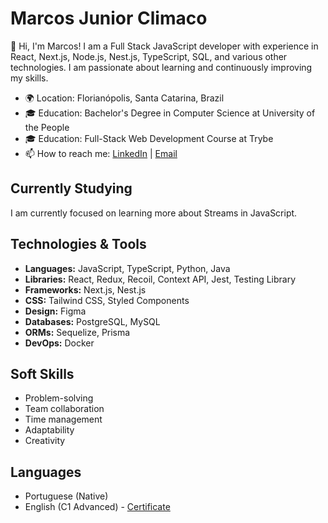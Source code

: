 # Marcos Junior Climaco

👋 Hi, I'm Marcos! I am a Full Stack JavaScript developer with experience in React, Next.js, Node.js, Nest.js, TypeScript, SQL, and various other technologies. I am passionate about learning and continuously improving my skills.

- 🌍 Location: Florianópolis, Santa Catarina, Brazil
- 🎓 Education: Bachelor's Degree in Computer Science at University of the People
- 🎓 Education: Full-Stack Web Development Course at Trybe
- 📫 How to reach me: [LinkedIn](https://www.linkedin.com/in/markoclimako/) | [Email](mailto:mkclimako@gmail.com)

## Currently Studying
I am currently focused on learning more about Streams in JavaScript.

## Technologies & Tools
- **Languages:** JavaScript, TypeScript, Python, Java
- **Libraries:** React, Redux, Recoil, Context API, Jest, Testing Library
- **Frameworks:** Next.js, Nest.js
- **CSS:** Tailwind CSS, Styled Components
- **Design:** Figma
- **Databases:** PostgreSQL, MySQL
- **ORMs:** Sequelize, Prisma
- **DevOps:** Docker

## Soft Skills
- Problem-solving
- Team collaboration
- Time management
- Adaptability
- Creativity

## Languages
- Portuguese (Native)
- English (C1 Advanced) - [Certificate](https://cert.efset.org/LaRWtF)

